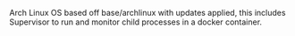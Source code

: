 Arch Linux OS based off base/archlinux with updates applied, this includes Supervisor to run and 
monitor child processes in a docker container.